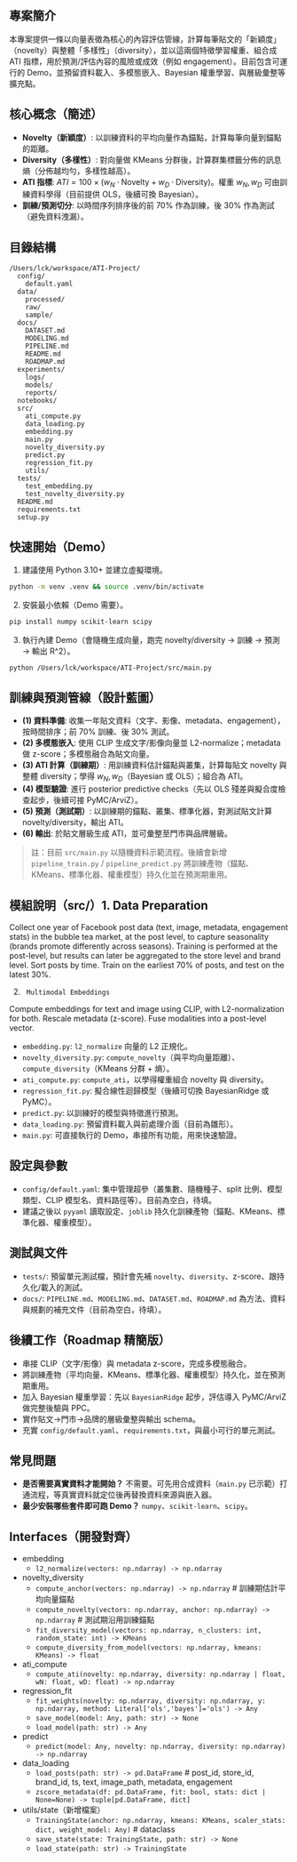 ## 專案簡介
本專案提供一條以向量表徵為核心的內容評估管線，計算每筆貼文的「新穎度」（novelty）與整體「多樣性」（diversity），並以這兩個特徵學習權重、組合成 ATI 指標，用於預測/評估內容的風險或成效（例如 engagement）。目前包含可運行的 Demo，並預留資料載入、多模態嵌入、Bayesian 權重學習、與層級彙整等擴充點。

## 核心概念（簡述）
- **Novelty（新穎度）**: 以訓練資料的平均向量作為錨點，計算每筆向量到錨點的距離。
- **Diversity（多樣性）**: 對向量做 KMeans 分群後，計算群集標籤分佈的訊息熵（分佈越均勻，多樣性越高）。
- **ATI 指標**: $ATI = 100 \times (w_N \cdot \text{Novelty} + w_D \cdot \text{Diversity})$。權重 $w_N, w_D$ 可由訓練資料學得（目前提供 OLS，後續可換 Bayesian）。
- **訓練/預測切分**: 以時間序列排序後的前 70% 作為訓練，後 30% 作為測試（避免資料洩漏）。

## 目錄結構
```text
/Users/lck/workspace/ATI-Project/
  config/
    default.yaml
  data/
    processed/
    raw/
    sample/
  docs/
    DATASET.md
    MODELING.md
    PIPELINE.md
    README.md
    ROADMAP.md
  experiments/
    logs/
    models/
    reports/
  notebooks/
  src/
    ati_compute.py
    data_loading.py
    embedding.py
    main.py
    novelty_diversity.py
    predict.py
    regression_fit.py
    utils/
  tests/
    test_embedding.py
    test_novelty_diversity.py
  README.md
  requirements.txt
  setup.py
```

## 快速開始（Demo）
1) 建議使用 Python 3.10+ 並建立虛擬環境。
```bash
python -m venv .venv && source .venv/bin/activate
```

2) 安裝最小依賴（Demo 需要）。
```bash
pip install numpy scikit-learn scipy
```

3) 執行內建 Demo（會隨機生成向量，跑完 novelty/diversity → 訓練 → 預測 → 輸出 R^2）。
```bash
python /Users/lck/workspace/ATI-Project/src/main.py
```

## 訓練與預測管線（設計藍圖）
- **(1) 資料準備**: 收集一年貼文資料（文字、影像、metadata、engagement），按時間排序；前 70% 訓練、後 30% 測試。
- **(2) 多模態嵌入**: 使用 CLIP 生成文字/影像向量並 L2-normalize；metadata 做 z-score；多模態融合為貼文向量。
- **(3) ATI 計算（訓練期）**: 用訓練資料估計錨點與叢集，計算每貼文 novelty 與整體 diversity；學得 $w_N, w_D$（Bayesian 或 OLS）；組合為 ATI。
- **(4) 模型驗證**: 進行 posterior predictive checks（先以 OLS 殘差與擬合度檢查起步，後續可接 PyMC/ArviZ）。
- **(5) 預測（測試期）**: 以訓練期的錨點、叢集、標準化器，對測試貼文計算 novelty/diversity，輸出 ATI。
- **(6) 輸出**: 於貼文層級生成 ATI，並可彙整至門市與品牌層級。

> 註：目前 `src/main.py` 以隨機資料示範流程。後續會新增 `pipeline_train.py` / `pipeline_predict.py` 將訓練產物（錨點、KMeans、標準化器、權重模型）持久化並在預測期重用。

## 模組說明（src/）1.      Data Preparation

Collect one year of Facebook post data (text, image, metadata, engagement stats) in the bubble tea market, at the post level, to capture seasonality (brands promote differently across seasons).
Training is performed at the post-level, but results can later be aggregated to the store level and brand level.
Sort posts by time. Train on the earliest 70% of posts, and test on the latest 30%.
 

2.      Multimodal Embeddings

Compute embeddings for text and image using CLIP, with L2-normalization for both.
Rescale metadata (z-score).
Fuse modalities into a post-level vector.
- `embedding.py`: `l2_normalize` 向量的 L2 正規化。
- `novelty_diversity.py`: `compute_novelty`（與平均向量距離）、`compute_diversity`（KMeans 分群 + 熵）。
- `ati_compute.py`: `compute_ati`，以學得權重組合 novelty 與 diversity。
- `regression_fit.py`: 擬合線性迴歸模型（後續可切換 BayesianRidge 或 PyMC）。
- `predict.py`: 以訓練好的模型與特徵進行預測。
- `data_loading.py`: 預留資料載入與前處理介面（目前為雛形）。
- `main.py`: 可直接執行的 Demo，串接所有功能，用來快速驗證。

## 設定與參數
- `config/default.yaml`: 集中管理超參（叢集數、隨機種子、split 比例、模型類型、CLIP 模型名、資料路徑等）。目前為空白，待填。
- 建議之後以 `pyyaml` 讀取設定、`joblib` 持久化訓練產物（錨點、KMeans、標準化器、權重模型）。

## 測試與文件
- `tests/`: 預留單元測試檔，預計會先補 `novelty`、`diversity`、z-score、跟持久化/載入的測試。
- `docs/`: `PIPELINE.md`、`MODELING.md`、`DATASET.md`、`ROADMAP.md` 為方法、資料與規劃的補充文件（目前為空白，待填）。

## 後續工作（Roadmap 精簡版）
- 串接 CLIP（文字/影像）與 metadata z-score，完成多模態融合。
- 將訓練產物（平均向量、KMeans、標準化器、權重模型）持久化，並在預測期重用。
- 加入 Bayesian 權重學習：先以 `BayesianRidge` 起步，評估導入 PyMC/ArviZ 做完整後驗與 PPC。
- 實作貼文→門市→品牌的層級彙整與輸出 schema。
- 充實 `config/default.yaml`、`requirements.txt`，與最小可行的單元測試。

## 常見問題
- **是否需要真實資料才能開始？** 不需要。可先用合成資料（`main.py` 已示範）打通流程，等真實資料就定位後再替換資料來源與嵌入器。
- **最少安裝哪些套件即可跑 Demo？** `numpy`、`scikit-learn`、`scipy`。

## Interfaces（開發對齊）
- embedding
  - `l2_normalize(vectors: np.ndarray) -> np.ndarray`
- novelty_diversity
  - `compute_anchor(vectors: np.ndarray) -> np.ndarray`  # 訓練期估計平均向量錨點
  - `compute_novelty(vectors: np.ndarray, anchor: np.ndarray) -> np.ndarray`  # 測試期沿用訓練錨點
  - `fit_diversity_model(vectors: np.ndarray, n_clusters: int, random_state: int) -> KMeans`
  - `compute_diversity_from_model(vectors: np.ndarray, kmeans: KMeans) -> float`
- ati_compute
  - `compute_ati(novelty: np.ndarray, diversity: np.ndarray | float, wN: float, wD: float) -> np.ndarray`
- regression_fit
  - `fit_weights(novelty: np.ndarray, diversity: np.ndarray, y: np.ndarray, method: Literal['ols','bayes']='ols') -> Any`
  - `save_model(model: Any, path: str) -> None`
  - `load_model(path: str) -> Any`
- predict
  - `predict(model: Any, novelty: np.ndarray, diversity: np.ndarray) -> np.ndarray`
- data_loading
  - `load_posts(path: str) -> pd.DataFrame`  # post_id, store_id, brand_id, ts, text, image_path, metadata, engagement
  - `zscore_metadata(df: pd.DataFrame, fit: bool, stats: dict | None=None) -> tuple[pd.DataFrame, dict]`
- utils/state（新增檔案）
  - `TrainingState(anchor: np.ndarray, kmeans: KMeans, scaler_stats: dict, weight_model: Any)`  # dataclass
  - `save_state(state: TrainingState, path: str) -> None`
  - `load_state(path: str) -> TrainingState`

